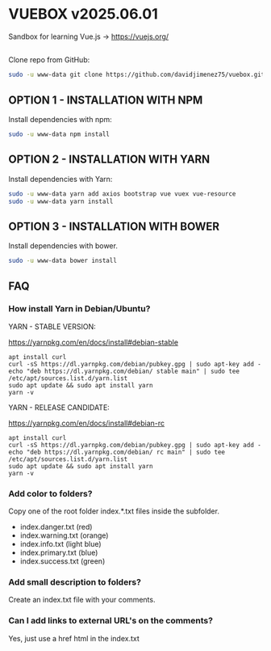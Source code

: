 # VUEBOX v2025.06.01

Sandbox for learning Vue.js -> https://vuejs.org/

## 

Clone repo from GitHub:

```bash
sudo -u www-data git clone https://github.com/davidjimenez75/vuebox.git
```

## OPTION 1 - INSTALLATION WITH NPM

Install dependencies with npm:

```bash
sudo -u www-data npm install
```

## OPTION 2 - INSTALLATION WITH YARN

Install dependencies with Yarn:

```bash
sudo -u www-data yarn add axios bootstrap vue vuex vue-resource
sudo -u www-data yarn install
```

## OPTION 3 - INSTALLATION WITH BOWER

Install dependencies with bower.

```bash
sudo -u www-data bower install
```



## FAQ

### How install Yarn in Debian/Ubuntu?

YARN - STABLE VERSION:

https://yarnpkg.com/en/docs/install#debian-stable

```
apt install curl
curl -sS https://dl.yarnpkg.com/debian/pubkey.gpg | sudo apt-key add -
echo "deb https://dl.yarnpkg.com/debian/ stable main" | sudo tee /etc/apt/sources.list.d/yarn.list
sudo apt update && sudo apt install yarn
yarn -v
```

YARN - RELEASE CANDIDATE:

https://yarnpkg.com/en/docs/install#debian-rc

```
apt install curl
curl -sS https://dl.yarnpkg.com/debian/pubkey.gpg | sudo apt-key add -
echo "deb https://dl.yarnpkg.com/debian/ rc main" | sudo tee /etc/apt/sources.list.d/yarn.list
sudo apt update && sudo apt install yarn
yarn -v
```
### Add color to folders?

Copy one of the root folder index.*.txt files inside the subfolder.

 - index.danger.txt (red)
 - index.warning.txt (orange)
 - index.info.txt (light blue)
 - index.primary.txt (blue)
 - index.success.txt  (green)

### Add small description to folders?

Create an index.txt file with your comments.

### Can I add links to external URL's on the comments?

Yes, just use a href html in the index.txt